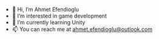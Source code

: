 - 👋 Hi, I’m Ahmet Efendioglu
- 👀 I’m interested in game development
- 🌱 I’m currently learning Unity
- 📫 You can reach me at ahmet.efendioglu@outlook.com

<!---
Ahmetefendio/Ahmetefendio is a ✨ special ✨ repository because its `README.md` (this file) appears on your GitHub profile.
You can click the Preview link to take a look at your changes.
--->
